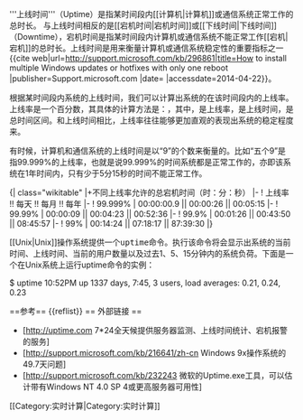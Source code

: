 '''上线时间'''（Uptime）是指某时间段内[[计算机|计算机]]或通信系统正常工作的总时长。 与上线时间相反的是[[宕机时间|宕机时间]]或[[下线时间|下线时间]]（Downtime），宕机时间是指某时间段内计算机或通信系统不能正常工作[[宕机|宕机]]的总时长。上线时间是用来衡量计算机或通信系统稳定性的重要指标之一<ref>{{cite web|url=http://support.microsoft.com/kb/296861|title=How to install multiple Windows updates or hotfixes with only one reboot |publisher=Support.microsoft.com |date= |accessdate=2014-04-22}}</ref>。

根据某时间段内系统的上线时间，我们可以计算出系统的在该时间段内的上线率。上线率是一个百分数，其具体的计算方法是：<math>R_u={T_u \over T_t}*100\%</math>，其中，<math>R_u</math>是上线率，<math>T_u</math>是上线时间，<math>T_t</math>是总时间区间。和上线时间相比，上线率往往能够更加直观的表现出系统的稳定程度来。

有时候，计算机和通信系统的上线时间是以“9”的个数来衡量的。比如“五个9”是指99.999%的上线率，也就是说99.999%的时间系统都是正常工作的，亦即该系统在1年时间内，只有少于5分15秒的时间不能正常工作。

{| class="wikitable"
|+不同上线率允许的总宕机时间（时：分：秒）
|-
! 上线率 !! 每天 !! 每月 !! 每年
|-
! 99.999%
| 00:00:00.9 || 00:00:26 || 00:05:15
|-
! 99.99%
| 00:00:09 || 00:04:23 || 00:52:36
|-
! 99.9%
| 00:01:26 || 00:43:50 || 08:45:57
|-
! 99%
| 00:14:24 || 07:18:17 || 87:39:30
|}

[[Unix|Unix]]操作系统提供一个<tt>uptime</tt>命令。执行该命令将会显示出系统的当前时间、上线时间、当前的用户数量以及过去1、5、15分钟内的系统负荷。下面是一个在Unix系统上运行uptime命令的实例： 

 $ uptime
 10:52PM  up 1337 days,  7:45, 3 users, load averages: 0.21, 0.24, 0.23

==参考==
{{reflist}}
== 外部链接 ==
* [http://uptime.com 7*24全天候提供服务器监测、上线时间统计、宕机报警的服务]
* [http://support.microsoft.com/kb/216641/zh-cn Windows 9x操作系统的49.7天问题]
* [http://support.microsoft.com/kb/232243 微软的Uptime.exe工具，可以估计带有Windows NT 4.0 SP 4或更高服务器可用性]

[[Category:实时计算|Category:实时计算]]